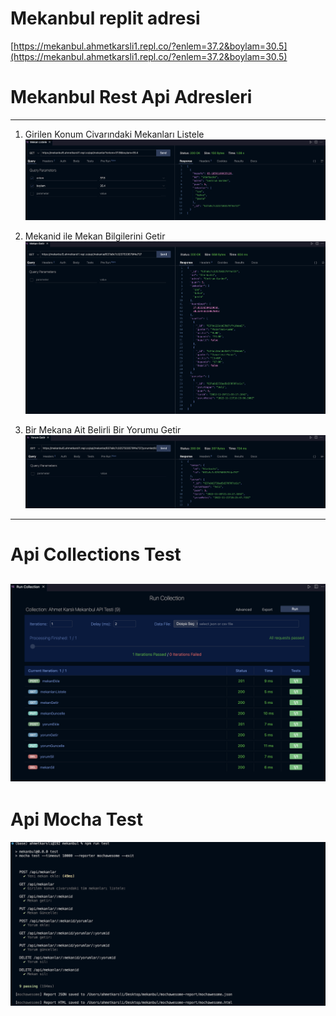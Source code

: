 # Mekanbul replit adresi
[https://mekanbul.ahmetkarsli1.repl.co/?enlem=37.2&boylam=30.5](https://mekanbul.ahmetkarsli1.repl.co/?enlem=37.2&boylam=30.5)

# Mekanbul Rest Api Adresleri
---
1. Girilen Konum Civarındaki Mekanları Listele
![](resimler/Mekan%20Listele.png)

2. Mekanid ile Mekan Bilgilerini Getir
![](resimler/Mekan%20Getir.png)

3. Bir Mekana Ait Belirli Bir Yorumu Getir
![](resimler/Yorum%20Getir.png)
---
# Api Collections Test
![Collections Test](resimler/Api%20Collections%20Test.png)
---
# Api Mocha Test
![Collections Test](resimler/Api%20Mocha%20Test.png)
